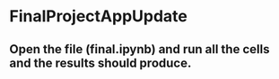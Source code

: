 # FinalProjectAppUpdate

## Open the file (final.ipynb) and run all the cells and the results should produce. 
